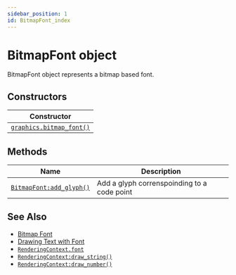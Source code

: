 ```yaml
---
sidebar_position: 1
id: BitmapFont_index
---
```


# BitmapFont object
BitmapFont object represents a bitmap based font.

## Constructors
|Constructor|
|---|
|[`graphics.bitmap_font()`](/libs/graphics/graphics_bitmap_font)

## Methods
|Name|Description|
|-|-|
|[```BitmapFont:add_glyph()```](/libs/graphics/BitmapFont/BitmapFont-add_glyph)|Add a glyph correnspoinding to a code point|

## See Also
- [Bitmap Font](/guide/graphics#bitmap-font)
- [Drawing Text with Font](/guide/graphics#drawing-text-with-font)
- [`RenderingContext.font`](/libs/graphics/RenderingContext/RenderingContext_font)
- [`RenderingContext:draw_string()`](/libs/graphics/RenderingContext/RenderingContext-draw_string)
- [`RenderingContext:draw_number()`](/libs/graphics/RenderingContext/RenderingContext-draw_number)
